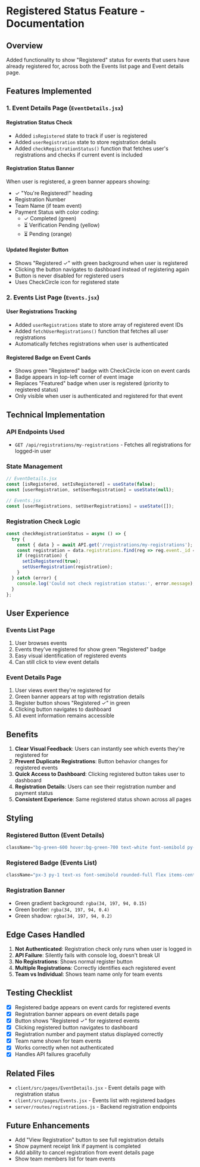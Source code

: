 # Registered Status Feature - Documentation

## Overview
Added functionality to show "Registered" status for events that users have already registered for, across both the Events list page and Event details page.

## Features Implemented

### 1. Event Details Page (`EventDetails.jsx`)

#### Registration Status Check
- Added `isRegistered` state to track if user is registered
- Added `userRegistration` state to store registration details
- Added `checkRegistrationStatus()` function that fetches user's registrations and checks if current event is included

#### Registration Status Banner
When user is registered, a green banner appears showing:
- ✓ "You're Registered!" heading
- Registration Number
- Team Name (if team event)
- Payment Status with color coding:
  - ✓ Completed (green)
  - ⏳ Verification Pending (yellow)
  - ⏳ Pending (orange)

#### Updated Register Button
- Shows "Registered ✓" with green background when user is registered
- Clicking the button navigates to dashboard instead of registering again
- Button is never disabled for registered users
- Uses CheckCircle icon for registered state

### 2. Events List Page (`Events.jsx`)

#### User Registrations Tracking
- Added `userRegistrations` state to store array of registered event IDs
- Added `fetchUserRegistrations()` function that fetches all user registrations
- Automatically fetches registrations when user is authenticated

#### Registered Badge on Event Cards
- Shows green "Registered" badge with CheckCircle icon on event cards
- Badge appears in top-left corner of event image
- Replaces "Featured" badge when user is registered (priority to registered status)
- Only visible when user is authenticated and registered for that event

## Technical Implementation

### API Endpoints Used
- `GET /api/registrations/my-registrations` - Fetches all registrations for logged-in user

### State Management
```javascript
// EventDetails.jsx
const [isRegistered, setIsRegistered] = useState(false);
const [userRegistration, setUserRegistration] = useState(null);

// Events.jsx
const [userRegistrations, setUserRegistrations] = useState([]);
```

### Registration Check Logic
```javascript
const checkRegistrationStatus = async () => {
  try {
    const { data } = await API.get('/registrations/my-registrations');
    const registration = data.registrations.find(reg => reg.event._id === id);
    if (registration) {
      setIsRegistered(true);
      setUserRegistration(registration);
    }
  } catch (error) {
    console.log('Could not check registration status:', error.message);
  }
};
```

## User Experience

### Events List Page
1. User browses events
2. Events they've registered for show green "Registered" badge
3. Easy visual identification of registered events
4. Can still click to view event details

### Event Details Page
1. User views event they're registered for
2. Green banner appears at top with registration details
3. Register button shows "Registered ✓" in green
4. Clicking button navigates to dashboard
5. All event information remains accessible

## Benefits

1. **Clear Visual Feedback**: Users can instantly see which events they're registered for
2. **Prevent Duplicate Registrations**: Button behavior changes for registered events
3. **Quick Access to Dashboard**: Clicking registered button takes user to dashboard
4. **Registration Details**: Users can see their registration number and payment status
5. **Consistent Experience**: Same registered status shown across all pages

## Styling

### Registered Button (Event Details)
```javascript
className="bg-green-600 hover:bg-green-700 text-white font-semibold py-3 px-6 rounded-xl transition-all duration-300 shadow-lg"
```

### Registered Badge (Events List)
```javascript
className="px-3 py-1 text-xs font-semibold rounded-full flex items-center bg-green-600"
```

### Registration Banner
- Green gradient background: `rgba(34, 197, 94, 0.15)`
- Green border: `rgba(34, 197, 94, 0.4)`
- Green shadow: `rgba(34, 197, 94, 0.2)`

## Edge Cases Handled

1. **Not Authenticated**: Registration check only runs when user is logged in
2. **API Failure**: Silently fails with console log, doesn't break UI
3. **No Registrations**: Shows normal register button
4. **Multiple Registrations**: Correctly identifies each registered event
5. **Team vs Individual**: Shows team name only for team events

## Testing Checklist

- [x] Registered badge appears on event cards for registered events
- [x] Registration banner appears on event details page
- [x] Button shows "Registered ✓" for registered events
- [x] Clicking registered button navigates to dashboard
- [x] Registration number and payment status displayed correctly
- [x] Team name shown for team events
- [x] Works correctly when not authenticated
- [x] Handles API failures gracefully

## Related Files

- `client/src/pages/EventDetails.jsx` - Event details page with registration status
- `client/src/pages/Events.jsx` - Events list with registered badges
- `server/routes/registrations.js` - Backend registration endpoints

## Future Enhancements

- Add "View Registration" button to see full registration details
- Show payment receipt link if payment is completed
- Add ability to cancel registration from event details page
- Show team members list for team events
